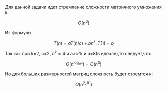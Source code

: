 Для данной задачи идет стремление сложности матричного умножения к:

$$
O(n^3)
$$

Из формулы:

$$
Т(n) = а Т(n/с) + bn^k, T(1) = b
$$

Так как при k=2, c=2, $c^k=4$ и  а>с^k и a=8(в идеале),то следует,что:

$$
O(n^{\log_{a}{c}}) = O(n^3)
$$

Но для больших размерностей матриц сложность будет стремтся к:

$$
O(n^{2,81})
$$

